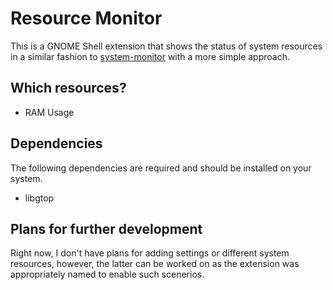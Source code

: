 # Resource Monitor

This is a GNOME Shell extension that shows the status of system resources in a similar fashion to [system-monitor](https://github.com/paradoxxxzero/gnome-shell-system-monitor-applet) with a more simple approach.

## Which resources?

* RAM Usage

## Dependencies

The following dependencies are required and should be installed on your system.

* libgtop

## Plans for further development

Right now, I don't have plans for adding settings or different system resources, however, the latter can be worked on as the extension was appropriately named to enable such scenerios. 
